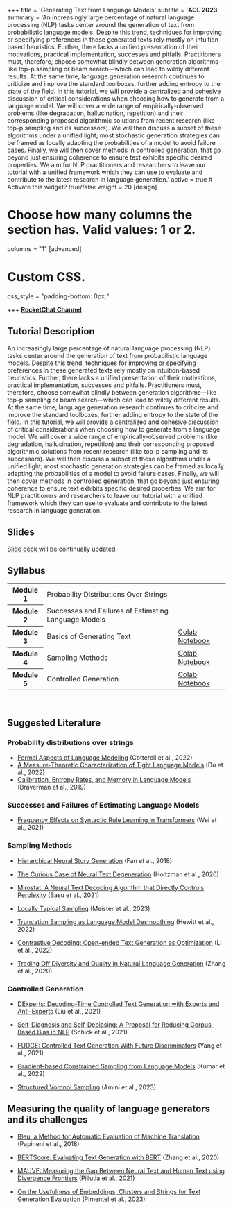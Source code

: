 
+++
title = 'Generating Text from Language Models'
subtitle = '**ACL 2023**'
summary = 'An increasingly large percentage of natural language processing (NLP) tasks center around the generation of text from probabilistic language models. Despite this trend, techniques for improving or specifying preferences in these generated texts rely mostly on intuition-based heuristics. Further, there lacks a unified presentation of their motivations, practical implementation, successes and pitfalls. Practitioners must, therefore, choose somewhat blindly between generation algorithms—like top-p sampling or beam search—which can lead to wildly different results. At the same time, language generation research continues to criticize and improve the standard toolboxes, further adding entropy to the state of the field. In this tutorial, we will provide a centralized and cohesive discussion of critical considerations when choosing how to generate from a language model. We will cover a wide range of empirically-observed problems (like degradation, hallucination, repetition) and their corresponding proposed algorithmic solutions from recent research (like top-p sampling and its successors). We will then discuss a subset of these algorithms under a unified light; most stochastic generation strategies can be framed as locally adapting the probabilities of a model to avoid failure cases. Finally, we will then cover methods in controlled generation, that go beyond just ensuring coherence to ensure text exhibits specific desired properties. We aim for NLP practitioners and researchers to leave our tutorial with a unified framework which they can use to evaluate and contribute to the latest research in language generation.'
active = true  # Activate this widget? true/false
weight = 20
[design]
  # Choose how many columns the section has. Valid values: 1 or 2.
  columns = "1"
[advanced]
 # Custom CSS. 
 css_style = "padding-bottom: 0px;"

+++
**[RocketChat Channel](https://acl.rocket.chat/channel/tutorial-4)**

## Tutorial Description
An increasingly large percentage of natural language processing (NLP) tasks center around the generation of text from probabilistic language models. Despite this trend, techniques for improving or specifying preferences in these generated texts rely mostly on intuition-based heuristics. Further, there lacks a unified presentation of their motivations, practical implementation, successes and pitfalls. Practitioners must, therefore, choose somewhat blindly between generation algorithms—like top-p sampling or beam search—which can lead to wildly different results. At the same time, language generation research continues to criticize and improve the standard toolboxes, further adding entropy to the state of the field. In this tutorial, we will provide a centralized and cohesive discussion of critical considerations when choosing how to generate from a language model. We will cover a wide range of empirically-observed problems (like degradation, hallucination, repetition) and their corresponding proposed algorithmic solutions from recent research (like top-p sampling and its successors). We will then discuss a subset of these algorithms under a unified light; most stochastic generation strategies can be framed as locally adapting the probabilities of a model to avoid failure cases. Finally, we will then cover methods in controlled generation, that go beyond just ensuring coherence to ensure text exhibits specific desired properties. We aim for NLP practitioners and researchers to leave our tutorial with a unified framework which they can use to evaluate and contribute to the latest research in language generation.



## Slides
[Slide deck](https://drive.google.com/file/d/1UHbGcjzBURG1n2DufC7iDTmGNjIz5Dp_/view?usp=sharing) will be continually updated.

## Syllabus 
<table class="table">
  <head>
    <base target="_blank">
  </head>
  <tbody>
    <tr>
      <th scope="row">Module 1</th>
      <td>Probability Distributions Over Strings</td>
      <td></td>
    </tr>
    <tr>
      <th scope="row">Module 2</th>
      <td>Successes and Failures of Estimating Language Models</td>
      <td></td>
    </tr>
    <tr>
      <th scope="row">Module 3</th>
      <td>Basics of Generating Text</td>
      <td><a href="https://colab.research.google.com/drive/16comQsTmmgKnGrD_N2SHw851p8GAZ4Sd?usp=sharing" target="_blank">Colab Notebook</a></td>
    </tr>
    <tr>
      <th scope="row">Module 4</th>
      <td>Sampling Methods</td>
      <td><a href="https://colab.research.google.com/drive/172RnmfNp3m0NZYr_FEUkgRRfCdLWHyNa?usp=sharing" target="_blank">Colab Notebook</a></td>
    </tr>
    <tr>
      <th scope="row">Module 5</th>
      <td>Controlled Generation</td>
      <td><a href="https://colab.research.google.com/drive/1TMRGToS2FmHsa6Kge6gCtxJT1pLv17Zr?usp=sharing" target="_blank">Colab Notebook</a></td>
    </tr>
</tbody>
</table>

<br/>

## Suggested Literature

### Probability distributions over strings

* [Formal Aspects of Language Modeling](https://drive.google.com/file/d/1IYgjs0Vf8TPmVW6w4S125j3G5Asatn4f/view) (Cotterell et al., 2022)
* [A Measure-Theoretic Characterization of Tight Language Models](https://arxiv.org/abs/2212.10502) (Du et al., 2022)
* [Calibration, Entropy Rates, and Memory in Language Models](https://arxiv.org/abs/1906.05664) (Braverman et al., 2019) 


### Successes and Failures of Estimating Language Models   

* [Frequency Effects on Syntactic Rule Learning in Transformers](https://aclanthology.org/2021.emnlp-main.72/) (Wei et al., 2021)

### Sampling Methods

* [Hierarchical Neural Story Generation](http://arxiv.org/abs/1805.04833) (Fan et al., 2018)

* [The Curious Case of Neural Text Degeneration](https://openreview.net/forum?id=rygGQyrFvH) (Holtzman et al., 2020)

* [Mirostat: A Neural Text Decoding Algorithm that Directly Controls Perplexity](http://arxiv.org/abs/2007.14966) (Basu et al., 2021)

* [Locally Typical Sampling](http://arxiv.org/abs/2202.00666) (Meister et al., 2023)

* [Truncation Sampling as Language Model Desmoothing](https://aclanthology.org/2022.findings-emnlp.249) (Hewitt et al., 2022)

* [Contrastive Decoding: Open-ended Text Generation as Optimization](http://arxiv.org/abs/2210.15097) (Li et al., 2022)

* [Trading Off Diversity and Quality in Natural Language Generation](https://arxiv.org/abs/2004.10450) (Zhang et al., 2020)

### Controlled Generation

* [DExperts: Decoding-Time Controlled Text Generation with Experts and Anti-Experts](https://aclanthology.org/2021.acl-long.522/) (Liu et al., 2021)

* [Self-Diagnosis and Self-Debiasing: A Proposal for Reducing Corpus-Based Bias in NLP](https://direct.mit.edu/tacl/article/doi/10.1162/tacl_a_00434/108865/Self-Diagnosis-and-Self-Debiasing-A-Proposal-for) (Schick et al., 2021)

* [FUDGE: Controlled Text Generation With Future Discriminators](https://aclanthology.org/2021.naacl-main.276.pdf) (Yang et al., 2021)

* [Gradient-based Constrained Sampling from Language Models](https://aclanthology.org/2022.emnlp-main.144/) (Kumar et al., 2022)

* [Structured Voronoi Sampling](https://arxiv.org/abs/2306.03061) (Amini et al., 2023)

## Measuring the quality of language generators and its challenges

* [Bleu: a Method for Automatic Evaluation of Machine Translation](https://aclanthology.org/P02-1040/) (Papineni et al., 2018)

* [BERTScore: Evaluating Text Generation with BERT](https://openreview.net/forum?id=SkeHuCVFDr) (Zhang et al., 2020)

* [MAUVE: Measuring the Gap Between Neural Text and Human Text using Divergence Frontiers](https://arxiv.org/abs/2102.01454) (Pillutla et al., 2021)

* [On the Usefulness of Embeddings, Clusters and Strings for Text Generation Evaluation](https://openreview.net/forum?id=bvpkw7UIRdU) (Pimentel et al., 2023)
